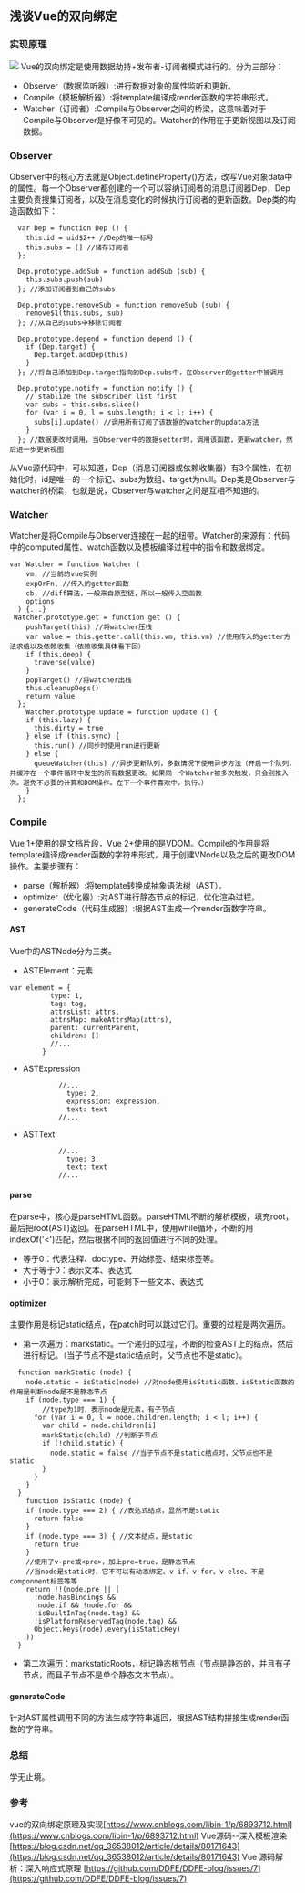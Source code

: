 ## 浅谈Vue的双向绑定
### 实现原理
![](https://images2015.cnblogs.com/blog/938664/201705/938664-20170522225458132-1434604303.png)
Vue的双向绑定是使用数据劫持+发布者-订阅者模式进行的。分为三部分：
* Observer（数据监听器）:进行数据对象的属性监听和更新。
* Compile（模板解析器）:将template编译成render函数的字符串形式。
* Watcher（订阅者）:Compile与Observer之间的桥梁，这意味着对于Compile与Observer是好像不可见的。Watcher的作用在于更新视图以及订阅数据。
### Observer
Observer中的核心方法就是Object.defineProperty()方法，改写Vue对象data中的属性。每一个Observer都创建的一个可以容纳订阅者的消息订阅器Dep，Dep主要负责搜集订阅者，以及在消息变化的时候执行订阅者的更新函数。Dep类的构造函数如下：
```
  var Dep = function Dep () {
    this.id = uid$2++ //Dep的唯一标号
    this.subs = [] //储存订阅者
  };
  
  Dep.prototype.addSub = function addSub (sub) {
    this.subs.push(sub)
  }; //添加订阅者到自己的subs
  
  Dep.prototype.removeSub = function removeSub (sub) {
    remove$1(this.subs, sub)
  }; //从自己的subs中移除订阅者
  
  Dep.prototype.depend = function depend () {
    if (Dep.target) {
      Dep.target.addDep(this)
    }
  }; //将自己添加到Dep.target指向的Dep.subs中，在Observer的getter中被调用
  
  Dep.prototype.notify = function notify () { 
    // stablize the subscriber list first
    var subs = this.subs.slice()
    for (var i = 0, l = subs.length; i < l; i++) {
      subs[i].update() //调用所有订阅了该数据的watcher的updata方法
    }
  }; //数据更改时调用，当Observer中的数据setter时，调用该函数，更新watcher，然后进一步更新视图
```
从Vue源代码中，可以知道，Dep（消息订阅器或依赖收集器）有3个属性，在初始化时，id是唯一的一个标记、subs为数组、target为null。Dep类是Observer与watcher的桥梁，也就是说，Observer与watcher之间是互相不知道的。
### Watcher
Watcher是将Compile与Observer连接在一起的纽带。Watcher的来源有：代码中的computed属性、watch函数以及模板编译过程中的指令和数据绑定。
```
var Watcher = function Watcher (
    vm, //当前的vue实例
    expOrFn, //传入的getter函数
    cb, //diff算法，一般来自原型链，所以一般传入空函数
    options 
  ) {...}
 Watcher.prototype.get = function get () {
    pushTarget(this) //将watcher压栈
    var value = this.getter.call(this.vm, this.vm) //使用传入的getter方法求值以及依赖收集（依赖收集具体看下回）
    if (this.deep) {
      traverse(value)
    }
    popTarget() //将watcher出栈
    this.cleanupDeps()
    return value
  };
    Watcher.prototype.update = function update () {
    if (this.lazy) {
      this.dirty = true 
    } else if (this.sync) {
      this.run() //同步时使用run进行更新
    } else {
      queueWatcher(this) //异步更新队列，多数情况下使用异步方法（开启一个队列，并缓冲在一个事件循环中发生的所有数据更改。如果同一个Watcher被多次触发，只会别推入一次。避免不必要的计算和DOM操作。在下一个事件喜欢中，执行。）
    }
  };
```
### Compile
Vue 1+使用的是文档片段，Vue 2+使用的是VDOM。Compile的作用是将template编译成render函数的字符串形式，用于创建VNode以及之后的更改DOM操作。主要步骤有：
* parse（解析器）:将template转换成抽象语法树（AST）。
* optimizer（优化器）:对AST进行静态节点的标记，优化渲染过程。
* generateCode（代码生成器）:根据AST生成一个render函数字符串。
#### AST
Vue中的ASTNode分为三类。
* ASTElement：元素
```
var element = {
          type: 1,
          tag: tag,
          attrsList: attrs,
          attrsMap: makeAttrsMap(attrs),
          parent: currentParent,
          children: []
          //...
        }
```
* ASTExpression
```
            //...
              type: 2,
              expression: expression,
              text: text
            //...
```
* ASTText
```
            //...
              type: 3,
              text: text
            //...
```
#### parse
在parse中，核心是parseHTML函数。parseHTML不断的解析模板，填充root，最后把root(AST)返回。在parseHTML中，使用while循环，不断的用indexOf('<')匹配，然后根据不同的返回值进行不同的处理。
* 等于0：代表注释、doctype、开始标签、结束标签等。
* 大于等于0：表示文本、表达式
* 小于0：表示解析完成，可能剩下一些文本、表达式
#### optimizer
主要作用是标记static结点，在patch时可以跳过它们。重要的过程是两次遍历。
* 第一次遍历：markstatic。一个递归的过程，不断的检查AST上的结点，然后进行标记。（当子节点不是static结点时，父节点也不是static）。
```
  function markStatic (node) {
    node.static = isStatic(node) //对node使用isStatic函数，isStatic函数的作用是判断node是不是静态节点
    if (node.type === 1) {
        //type为1时，表示node是元素，有子节点
      for (var i = 0, l = node.children.length; i < l; i++) {
        var child = node.children[i]
        markStatic(child) //判断子节点
        if (!child.static) {
          node.static = false //当子节点不是static结点时，父节点也不是static
        }
      }
    }
  }
    function isStatic (node) {
    if (node.type === 2) { //表达式结点，显然不是static
      return false
    }
    if (node.type === 3) { //文本结点，是static
      return true 
    }
    //使用了v-pre或<pre>，加上pre=true，是静态节点
    //当node是static时，它不可以有动态绑定、v-if、v-for、v-else、不是componment标签等等
    return !!(node.pre || (
      !node.hasBindings && 
      !node.if && !node.for && 
      !isBuiltInTag(node.tag) && 
      !isPlatformReservedTag(node.tag) &&
      Object.keys(node).every(isStaticKey)
    ))
  }
```
* 第二次遍历：markstaticRoots，标记静态根节点（节点是静态的，并且有子节点，而且子节点不是单个静态文本节点）。
#### generateCode
针对AST属性调用不同的方法生成字符串返回，根据AST结构拼接生成render函数的字符串。
### 总结
学无止境。
### 参考
vue的双向绑定原理及实现[https://www.cnblogs.com/libin-1/p/6893712.html](https://www.cnblogs.com/libin-1/p/6893712.html)
Vue源码--深入模板渲染[https://blog.csdn.net/qq_36538012/article/details/80171643](https://blog.csdn.net/qq_36538012/article/details/80171643)
Vue 源码解析：深入响应式原理
[https://github.com/DDFE/DDFE-blog/issues/7](https://github.com/DDFE/DDFE-blog/issues/7)
